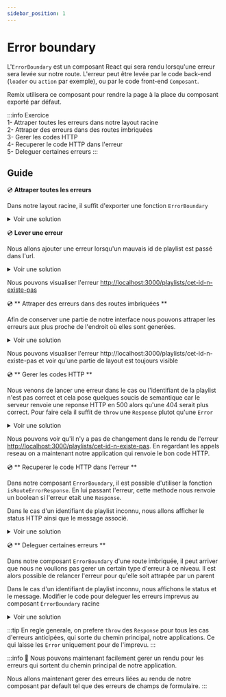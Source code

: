 ```yaml
---
sidebar_position: 1
---
```


# Error boundary

L'`ErrorBoundary` est un composant React qui sera rendu lorsqu'une erreur sera levée sur notre route. L'erreur peut être levée par le code back-end (`loader` ou `action` par exemple), ou par le code front-end `Composant`.

Remix utilisera ce composant pour rendre la page à la place du composant exporté par défaut.

:::info Exercice  
1- Attraper toutes les erreurs dans notre layout racine  
2- Attraper des erreurs dans des routes imbriquées  
3- Gerer les codes HTTP  
4- Recuperer le code HTTP dans l'erreur  
5- Deleguer certaines erreurs
:::

## Guide

💿 **Attraper toutes les erreurs**

Dans notre layout racine, il suffit d'exporter une fonction `ErrorBoundary`

<details>
  <summary>Voir une solution</summary>

```tsx title="app/routes/_layout.tsx"
export const ErrorBoundary = () => {
  const error = useRouteError();

  return <>{error instanceof Error ? error.message : "An unexpected error occured"}</>;
};
```

</details>

💿 **Lever une erreur**

Nous allons ajouter une erreur lorsqu'un mauvais id de playlist est passé dans l'url.

<details>
  <summary>Voir une solution</summary>

```tsx title="app/routes/_layout.playlists.$id.(edit).tsx"
export const loader = async ({ request, params: { id = "" } }: LoaderArgs) => {
  const playlist = await playlists.find(id);
  // highlight-start
  if (!playlist) {
    throw new Error("Playlist not found");
  }
  // highlight-end

  // ...
};
```

</details>

Nous pouvons visualiser l'erreur [http://localhost:3000/playlists/cet-id-n-existe-pas](http://localhost:3000/playlists/cet-id-n-existe-pas)

💿 ** Attraper des erreurs dans des routes imbriquées **

Afin de conserver une partie de notre interface nous pouvons attraper les erreurs aux plus proche de l'endroit où elles sont generées.

<details>
  <summary>Voir une solution</summary>

```tsx title="app/routes/_layout.playlists.$id.(edit).tsx"
export const ErrorBoundary = () => {
  const error = useRouteError();

  return <>{error instanceof Error ? error.message : "An unexpected error occured"}</>;
};
```

</details>

Nous pouvons visualiser l'erreur http://localhost:3000/playlists/cet-id-n-existe-pas et voir qu'une partie de layout est toujours visible

💿 ** Gerer les codes HTTP **

Nous venons de lancer une erreur dans le cas ou l'identifiant de la playlist n'est pas correct et cela pose quelques soucis de semantique car le serveur renvoie une reponse HTTP en 500 alors qu'une 404 serait plus correct. Pour faire cela il suffit de `throw` une `Response` plutot qu'une `Error`

<details>
  <summary>Voir une solution</summary>

```tsx title="app/routes/_layout.playlists.$id.(edit).tsx"
export const loader = async ({ request, params: { id = "" } }: LoaderArgs) => {
  const playlist = await playlists.find(id);
  // highlight-start
  if (!playlist) {
    throw new Response("Playlist not found", {
      status: 404,
      statusText: "Not found",
    });
  }
  // highlight-end

  // ...
};
```

</details>

Nous pouvons voir qu'il n'y a pas de changement dans le rendu de l'erreur [http://localhost:3000/playlists/cet-id-n-existe-pas](http://localhost:3000/playlists/cet-id-n-existe-pas). En regardant les appels reseau on a maintenant notre application qui renvoie le bon code HTTP.

💿 ** Recuperer le code HTTP dans l'erreur **

Dans notre composant `ErrorBoundary`, il est possible d'utiliser la fonction `isRouteErrorResponse`. En lui passant l'erreur, cette methode nous renvoie un boolean si l'erreur etait une `Response`.

Dans le cas d'un identifiant de playlist inconnu, nous allons afficher le status HTTP ainsi que le message associé.

<details>
  <summary>Voir une solution</summary>

```tsx title="app/routes/_layout.playlists.$id.(edit).tsx"
export const ErrorBoundary = () => {
  const error = useRouteError();

  // highlight-start
  if (isRouteErrorResponse(error)) {
    return (
      <>
        <p>HTTP status: {error.status}</p>
        <p>{error.data}</p>
      </>
    );
  }
  // highlight-end

  return <>{error instanceof Error ? error.message : "An unexpected error occured"}</>;
};
```

</details>

💿 ** Deleguer certaines erreurs **

Dans notre composant `ErrorBoundary` d'une route imbriquée, il peut arriver que nous ne voulions pas gerer un certain type d'erreur à ce niveau. Il est alors possible de relancer l'erreur pour qu'elle soit attrapée par un parent

Dans le cas d'un identifiant de playlist inconnu, nous affichons le status et le message. Modifier le code pour deleguer les erreurs imprevus au composant `ErrorBoundary` racine

<details>
  <summary>Voir une solution</summary>

```tsx title="app/routes/_layout.playlists.$id.(edit).tsx"
export const ErrorBoundary = () => {
  const error = useRouteError();

  // highlight-start
  if (!isRouteErrorResponse(error)) {
    throw error;
  }

  return (
    <>
      <p>HTTP status: {error.status}</p>
      <p>{error.data}</p>
    </>
  );
  // highlight-end
};
```

</details>

:::tip
En regle generale, on prefere `throw` des `Response` pour tous les cas d'erreurs anticipées, qui sorte du chemin principal, notre applications. Ce qui laisse les `Error` uniquement pour de l'imprevu.
:::

:::info 👏 Nous pouvons maintenant facilement gerer un rendu pour les erreurs qui sortent du chemin principal de notre application.

Nous allons maintenant gerer des erreurs liées au rendu de notre composant par default tel que des erreurs de champs de formulaire.
:::

